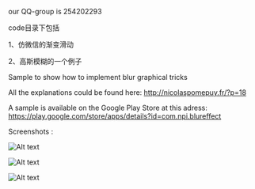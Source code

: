 our QQ-group is 254202293

code目录下包括

1、仿微信的渐变滑动

2、高斯模糊的一个例子

Sample to show how to implement blur graphical tricks

All the explanations could be found here: http://nicolaspomepuy.fr/?p=18

A sample is available on the Google Play Store at this adress: https://play.google.com/store/apps/details?id=com.npi.blureffect

Screenshots :

![Alt text](http://img.blog.csdn.net/20141120145940738)

![Alt text](https://lh6.ggpht.com/2pO2bj_eLJcCfn8AmnYr7HrvHjc8FvW1ad-OhXnlUaOiyiaBuq5zQfCdXkihrTLRlA)

![Alt text](http://img.blog.csdn.net/20150401150809480)
